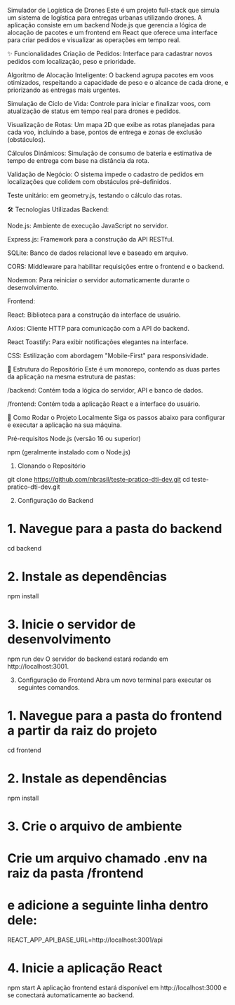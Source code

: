 Simulador de Logística de Drones
Este é um projeto full-stack que simula um sistema de logística para entregas urbanas utilizando drones. A aplicação consiste em um backend Node.js que gerencia a lógica de alocação de pacotes e um frontend em React que oferece uma interface para criar pedidos e visualizar as operações em tempo real.

✨ Funcionalidades
Criação de Pedidos: Interface para cadastrar novos pedidos com localização, peso e prioridade.

Algoritmo de Alocação Inteligente: O backend agrupa pacotes em voos otimizados, respeitando a capacidade de peso e o alcance de cada drone, e priorizando as entregas mais urgentes.

Simulação de Ciclo de Vida: Controle para iniciar e finalizar voos, com atualização de status em tempo real para drones e pedidos.

Visualização de Rotas: Um mapa 2D que exibe as rotas planejadas para cada voo, incluindo a base, pontos de entrega e zonas de exclusão (obstáculos).

Cálculos Dinâmicos: Simulação de consumo de bateria e estimativa de tempo de entrega com base na distância da rota.

Validação de Negócio: O sistema impede o cadastro de pedidos em localizações que colidem com obstáculos pré-definidos.

Teste unitário: em geometry.js, testando o cálculo das rotas.

🛠️ Tecnologias Utilizadas
Backend:

Node.js: Ambiente de execução JavaScript no servidor.

Express.js: Framework para a construção da API RESTful.

SQLite: Banco de dados relacional leve e baseado em arquivo.

CORS: Middleware para habilitar requisições entre o frontend e o backend.

Nodemon: Para reiniciar o servidor automaticamente durante o desenvolvimento.

Frontend:

React: Biblioteca para a construção da interface de usuário.

Axios: Cliente HTTP para comunicação com a API do backend.

React Toastify: Para exibir notificações elegantes na interface.

CSS: Estilização com abordagem "Mobile-First" para responsividade.

📁 Estrutura do Repositório
Este é um monorepo, contendo as duas partes da aplicação na mesma estrutura de pastas:

/backend: Contém toda a lógica do servidor, API e banco de dados.

/frontend: Contém toda a aplicação React e a interface do usuário.

🚀 Como Rodar o Projeto Localmente
Siga os passos abaixo para configurar e executar a aplicação na sua máquina.

Pré-requisitos
Node.js (versão 16 ou superior)

npm (geralmente instalado com o Node.js)

1. Clonando o Repositório

git clone https://github.com/nbrasil/teste-pratico-dti-dev.git
cd teste-pratico-dti-dev.git

2. Configuração do Backend

# 1. Navegue para a pasta do backend
cd backend

# 2. Instale as dependências
npm install

# 3. Inicie o servidor de desenvolvimento
npm run dev
O servidor do backend estará rodando em http://localhost:3001.

3. Configuração do Frontend
Abra um novo terminal para executar os seguintes comandos.

# 1. Navegue para a pasta do frontend a partir da raiz do projeto
cd frontend

# 2. Instale as dependências
npm install

# 3. Crie o arquivo de ambiente
# Crie um arquivo chamado .env na raiz da pasta /frontend
# e adicione a seguinte linha dentro dele:
REACT_APP_API_BASE_URL=http://localhost:3001/api

# 4. Inicie a aplicação React
npm start
A aplicação frontend estará disponível em http://localhost:3000 e se conectará automaticamente ao backend.